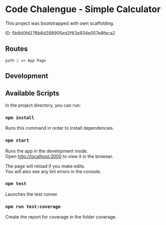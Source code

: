 # Code Chalengue - Simple Calculator

This project was bootstrapped with own scaffolding.

ID: 5b8d0fd276b6d288905ed2f63a934e057e8feca2
## Routes

    path / => App Page

## Development 

## Available Scripts

In the project directory, you can run:

### `npm install`
Runs this command in order to install dependencies.

### `npm start`
Runs the app in the development mode.<br />
Open [http://localhost:3000](http://localhost:3000) to view it in the browser.

The page will reload if you make edits.<br />
You will also see any lint errors in the console.

### `npm test`

Launches the test runner. <br />


### `npm run test:coverage`

Create the report for coverage in the folder coverage.<br />